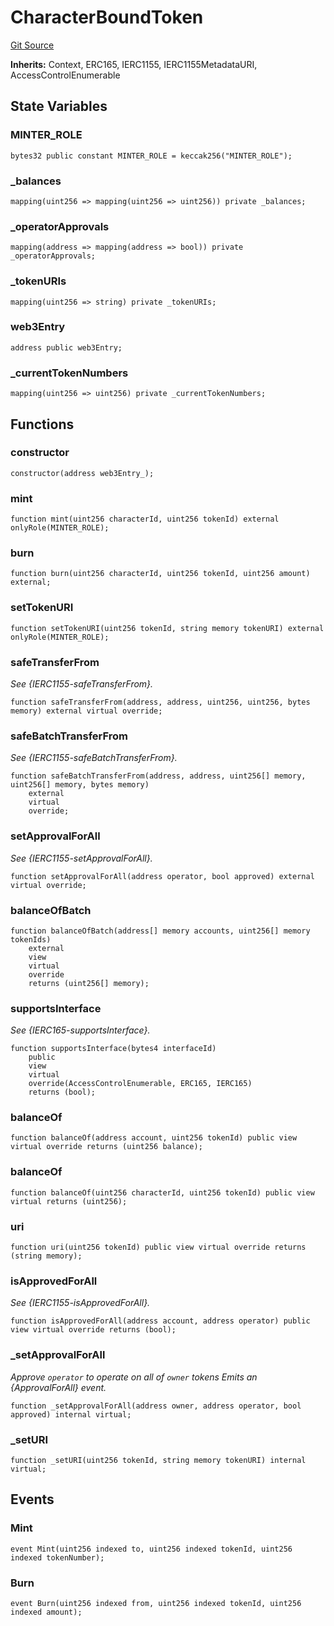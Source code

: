 # CharacterBoundToken
[Git Source](https://github.com/Crossbell-Box/Crossbell-Contracts/blob/c7f31e42711569b1cb499ae27680e91d1ff85e00/contracts/misc/CharacterBoundToken.sol)

**Inherits:**
Context, ERC165, IERC1155, IERC1155MetadataURI, AccessControlEnumerable


## State Variables
### MINTER_ROLE

```solidity
bytes32 public constant MINTER_ROLE = keccak256("MINTER_ROLE");
```


### _balances

```solidity
mapping(uint256 => mapping(uint256 => uint256)) private _balances;
```


### _operatorApprovals

```solidity
mapping(address => mapping(address => bool)) private _operatorApprovals;
```


### _tokenURIs

```solidity
mapping(uint256 => string) private _tokenURIs;
```


### web3Entry

```solidity
address public web3Entry;
```


### _currentTokenNumbers

```solidity
mapping(uint256 => uint256) private _currentTokenNumbers;
```


## Functions
### constructor


```solidity
constructor(address web3Entry_);
```

### mint


```solidity
function mint(uint256 characterId, uint256 tokenId) external onlyRole(MINTER_ROLE);
```

### burn


```solidity
function burn(uint256 characterId, uint256 tokenId, uint256 amount) external;
```

### setTokenURI


```solidity
function setTokenURI(uint256 tokenId, string memory tokenURI) external onlyRole(MINTER_ROLE);
```

### safeTransferFrom

*See {IERC1155-safeTransferFrom}.*


```solidity
function safeTransferFrom(address, address, uint256, uint256, bytes memory) external virtual override;
```

### safeBatchTransferFrom

*See {IERC1155-safeBatchTransferFrom}.*


```solidity
function safeBatchTransferFrom(address, address, uint256[] memory, uint256[] memory, bytes memory)
    external
    virtual
    override;
```

### setApprovalForAll

*See {IERC1155-setApprovalForAll}.*


```solidity
function setApprovalForAll(address operator, bool approved) external virtual override;
```

### balanceOfBatch


```solidity
function balanceOfBatch(address[] memory accounts, uint256[] memory tokenIds)
    external
    view
    virtual
    override
    returns (uint256[] memory);
```

### supportsInterface

*See {IERC165-supportsInterface}.*


```solidity
function supportsInterface(bytes4 interfaceId)
    public
    view
    virtual
    override(AccessControlEnumerable, ERC165, IERC165)
    returns (bool);
```

### balanceOf


```solidity
function balanceOf(address account, uint256 tokenId) public view virtual override returns (uint256 balance);
```

### balanceOf


```solidity
function balanceOf(uint256 characterId, uint256 tokenId) public view virtual returns (uint256);
```

### uri


```solidity
function uri(uint256 tokenId) public view virtual override returns (string memory);
```

### isApprovedForAll

*See {IERC1155-isApprovedForAll}.*


```solidity
function isApprovedForAll(address account, address operator) public view virtual override returns (bool);
```

### _setApprovalForAll

*Approve `operator` to operate on all of `owner` tokens
Emits an {ApprovalForAll} event.*


```solidity
function _setApprovalForAll(address owner, address operator, bool approved) internal virtual;
```

### _setURI


```solidity
function _setURI(uint256 tokenId, string memory tokenURI) internal virtual;
```

## Events
### Mint

```solidity
event Mint(uint256 indexed to, uint256 indexed tokenId, uint256 indexed tokenNumber);
```

### Burn

```solidity
event Burn(uint256 indexed from, uint256 indexed tokenId, uint256 indexed amount);
```

